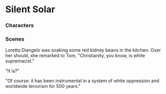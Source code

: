 <html>
<head>
<!--include head.txt -->
<title>
            Silent Solar
</title>
</head>

<body>
<!--include logo.txt -->
<!--include menu.txt -->

# Silent Solar


### Characters


### Scenes

Loretta Diangelo was soaking some red kidney beans in the kitchen. Over her
should, she remarked to Tom, "Christianity, you know, is white supremacist."

"It is?"

"Of course: it has been instrumental in a system of white oppression and
worldwide terrorism for 500 years."

</body>
</html>
